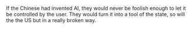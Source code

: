 If the Chinese had invented AI, they would never be foolish enough to let it be controlled by the user. They would turn it into a tool of the state, so will the the US but in a really broken way.